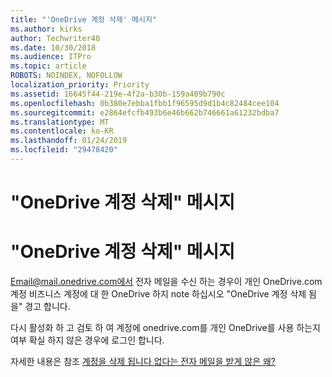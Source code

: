 ```yaml
---
title: "'OneDrive 계정 삭제' 메시지"
ms.author: kirks
author: Techwriter40
ms.date: 10/30/2018
ms.audience: ITPro
ms.topic: article
ROBOTS: NOINDEX, NOFOLLOW
localization_priority: Priority
ms.assetid: 16645f44-219e-4f2a-b30b-159a409b790c
ms.openlocfilehash: 0b380e7ebba1fbb1f96595d9d1b4c82484cee104
ms.sourcegitcommit: e2864efcfb493b6e46b662b746661a61232bdba7
ms.translationtype: MT
ms.contentlocale: ko-KR
ms.lasthandoff: 01/24/2019
ms.locfileid: "29478420"
---
```

# <a name="onedrive-account-will-be-deleted-message"></a>"OneDrive 계정 삭제" 메시지

# <a name="onedrive-account-will-be-deleted-message"></a>"OneDrive 계정 삭제" 메시지

Email@mail.onedrive.com에서 전자 메일을 수신 하는 경우이 개인 OneDrive.com 계정 비즈니스 계정에 대 한 OneDrive 하지 note 하십시오 "OneDrive 계정 삭제 됨 을" 경고 합니다. 
  
다시 활성화 하 고 검토 하 여 계정에 onedrive.com를 개인 OneDrive를 사용 하는지 여부 확실 하지 않은 경우에 로그인 합니다.
  
자세한 내용은 참조 [계정을 삭제 됩니다 없다는 전자 메일을 받게 않은 왜?](https://go.microsoft.com/fwlink/?linkid=2036151&amp;clcid=0x409)
  

